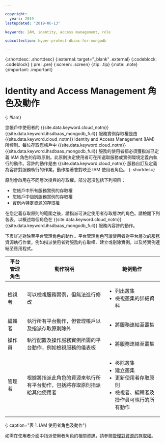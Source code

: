 ```yaml
---

copyright:
  years: 2019
lastupdated: "2019-06-13"

keywords: IAM, identity, access management, role

subcollection: hyper-protect-dbaas-for-mongodb

---
```


{:shortdesc: .shortdesc}
{:external: target="_blank" .external}
{:codeblock: .codeblock}
{:pre: .pre}
{:screen: .screen}
{:tip: .tip}
{:note: .note}
{:important: .important}

# Identity and Access Management 角色及動作
{: #iam}

您帳戶中使用者的 {{site.data.keyword.cloud_notm}} {{site.data.keyword.ihsdbaas_mongodb_full}} 服務實例存取權是由 {{site.data.keyword.cloud_notm}} Identity and Access Management (IAM) 所控制。每位存取您帳戶中 {{site.data.keyword.cloud_notm}} {{site.data.keyword.ihsdbaas_mongodb_full}} 服務的使用者都必須獲指派已定義 IAM 角色的存取原則。此原則決定使用者可在所選取服務或實例環境定義內執行的動作。容許的動作是由 {{site.data.keyword.cloud_notm}} 服務自訂及定義為容許對服務執行的作業。動作接著會對映至 IAM 使用者角色。
{: shortdesc}

原則會啟用在不同層次授與的存取權。部分選項包括下列項目：

* 您帳戶中所有服務實例的存取權
* 您帳戶中個別服務實例的存取權
* 實例內特定資源的存取權

在您定義存取原則的範圍之後，請指派可決定使用者存取層次的角色。請檢閱下列各表，以概述每個角色在 {{site.data.keyword.cloud_notm}} {{site.data.keyword.ihsdbaas_mongodb_full}} 服務內容許的動作。

下表詳述對映至平台管理角色的動作。平台管理角色可讓使用者對平台層次的服務資源執行作業，例如指派使用者對服務的存取權、建立或刪除實例，以及將實例連結至應用程式。

|平台管理角色|動作說明|範例動作                                                 |
|------------------------|----------------------|----------------------------------------------------------------|
|檢視者                  |可以檢視服務實例，但無法進行修改|<ul><li>列出叢集</li><li>檢視叢集的詳細資料</li></ul>|
|編輯者                  |執行所有平台動作，但管理帳戶以及指派存取原則除外|<ul><li>將服務連結至叢集</li></ul>|
|操作員                  |執行配置及操作服務實例所需的平台動作，例如檢視服務的儀表板|<ul><li>將服務連結至叢集</li></ul>|
|管理者                  |根據將指派此角色的資源來執行所有平台動作，包括將存取原則指派給其他使用者|<ul><li>移除叢集</li><li>建立叢集</li><li>更新使用者存取原則</li><li>檢視者、編輯者及操作員可執行的所有動作</li></ul>|
{: caption="表 1. IAM 使用者角色及動作"}


如需在使用者介面中指派使用者角色的相關資訊，請參閱[管理對資源的存取權](/docs/iam?topic=iam-iammanidaccser#iammanidaccser)。
